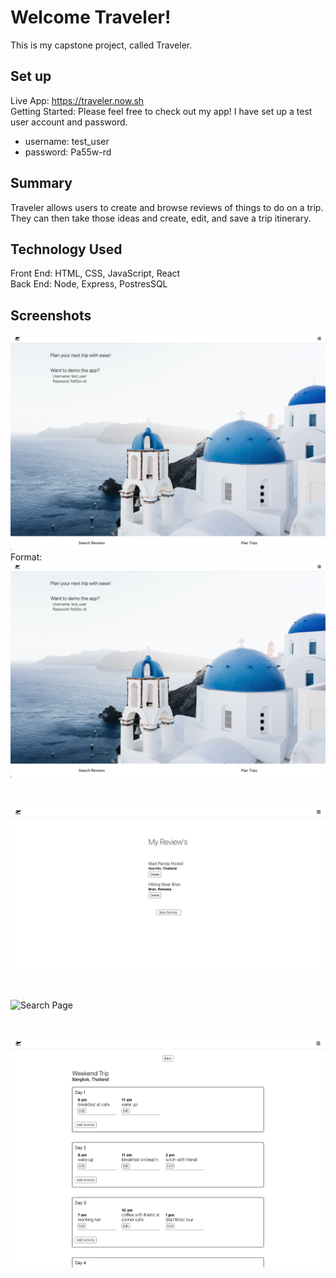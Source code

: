 # Welcome Traveler!

This is my capstone project, called Traveler.

## Set up

Live App: https://traveler.now.sh
<br />
Getting Started: 
Please feel free to check out my app! I have set up a test user account and password.

 - username: test_user
 - password: Pa55w-rd

## Summary

Traveler allows users to create and browse reviews of things to do on a trip. They can then take those ideas and create, edit, and save a trip itinerary.

## Technology Used

Front End: HTML, CSS, JavaScript, React
<br />
Back End: Node, Express, PostresSQL

## Screenshots

![Landing Page](src/Images/LandingPage.png)
Format: ![Alt Text](src/Images/LandingPage.png)

<br/>

![Reviews List Page](src/Images/ReviewsListPage.png)

<br/>

![Search Page]('../src/Images/SearchPage.png')

<br/>

![Trip Details Page](./src/Images/TripDetailsPage.png)

